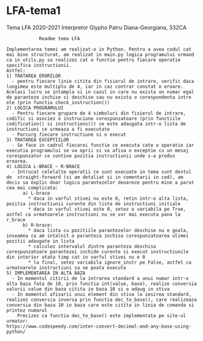 # LFA-tema1
Tema LFA 2020-2021 Interpretor Glypho
Patru Diana-Georgiana, 332CA

		        Readme tema LFA

    Implementarea temei am realizat-o in Python. Pentru a avea codul cat mai bine structurat, am realizat in main.py logica programului urmand ca in utils.py sa realizez cat o functie pentru fiecare operatie specifica instructiunii.
    Astfel:
    1) TRATAREA ERORILOR
      - pentru fiecare linie citita din fisierul de intrare, verific daca lungimea este multiplu de 4, iar in caz contrar constat o eroare. Acelasi lucru se intampla si in cazul in care nu exista un numar egal de paranteze inchise si deschise sau nu exista o corespondenta intre ele (prin functia check_instruction())
    2) LOGICA PROGRAMULUI
      - Pentru fiecare grupare de 4 simboluri din fisierul de intrare, codific si asociez o instruciune corespunzatoare (prin functiile codification() si instructions()) ce este adaugata intr-o lista de instructiuni ce urmeaza a fi executate
      - Parcurg fiecare instructiune si o execut
    3) TRATAREA EXCEPTIILOR
      - Se face in cadrul fiecarei functie ce executa cate o operatie iar executia programului se va oprii si va afisa o exceptie cu un mesaj corespunzator ce contine pozitia instructiunii unde s-a produs eroarea.
    4) LOGICA L-BRACE ~ R-BRACE
      - Intrucat celelalte operatii ce sunt execuate in tema sunt destul de  straight-forward (si am detaliat si in comentarii in cod), am decis sa explic doar logica parantezelor deoarece pentru mine a parut cea mai complicata:
          a) L-brace
            * daca in varful stivei nu este 0, retin intr-o alta lista, pozitia instructiunii curente din lista de instructiuni initiale
            * daca in varful stivei este 0, setez o variabila pe True, astfel ca urmatoarele instructiuni nu se vor mai executa pana la r_brace
          b) R-brace:
            * daca lista cu pozitiile parantezelor deschise nu e goala, inseamna ca am intalnit o paranteza inchisa corespunzatoarea ulimei pozitii adaugate in lista
            * calculez intervalul dintre paranteza deschisa corespunzatoare parantezei inchide curente si execut instructiunile din interior atata timp cat in varful stivei nu e 0
            * la final, setez variabila ignore_instr pe False, astfel ca urmatoarele instructiuni sa se poata executa
    5) IMPLEMENTAREA IN ALTA BAZA
      - In momentul citirii de la intrarea standard a unui numar intr-o alta baza fata de 10, prin functia int(value, base), realize conversia valorii value din baza citita in baza 10 si o adaug in stiva
      - In momentul afisarii unui element din stiva la iesirea standard, realizez conversia inversa prin functia dec_to_base(), care realizeaza  conversia din baza 10 in baza care este citita in linia de comanda si printez numarul
        Precizez ca functia dec_to_base() este implementata pe site-ul urmator:
    https://www.codespeedy.com/inter-convert-decimal-and-any-base-using-python/
